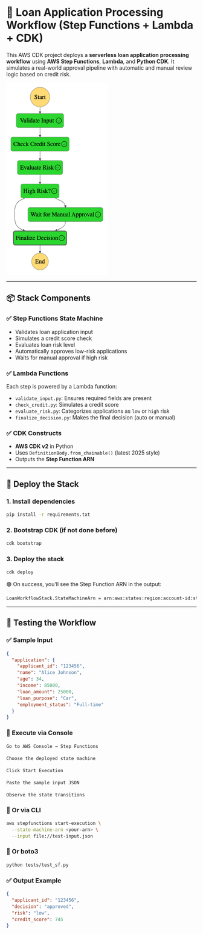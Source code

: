 # 🏦 Loan Application Processing Workflow (Step Functions + Lambda + CDK)

This AWS CDK project deploys a **serverless loan application processing workflow** using **AWS Step Functions**, **Lambda**, and **Python CDK**. It simulates a real-world approval pipeline with automatic and manual review logic based on credit risk.

![loan-application-workflow](./step_function_workflow.png)

---

## 📦 Stack Components

### ✅ Step Functions State Machine
- Validates loan application input
- Simulates a credit score check
- Evaluates loan risk level
- Automatically approves low-risk applications
- Waits for manual approval if high risk

### ✅ Lambda Functions
Each step is powered by a Lambda function:
- `validate_input.py`: Ensures required fields are present
- `check_credit.py`: Simulates a credit score
- `evaluate_risk.py`: Categorizes applications as `low` or `high` risk
- `finalize_decision.py`: Makes the final decision (auto or manual)

### ✅ CDK Constructs
- **AWS CDK v2** in Python
- Uses `DefinitionBody.from_chainable()` (latest 2025 style)
- Outputs the **Step Function ARN**

---

## 🚀 Deploy the Stack

### 1. Install dependencies

```bash
pip install -r requirements.txt
```

### 2. Bootstrap CDK (if not done before)

```bash
cdk bootstrap
```

### 3. Deploy the stack

```bash
cdk deploy
```

🟢 On success, you’ll see the Step Function ARN in the output:

```bash
LoanWorkflowStack.StateMachineArn = arn:aws:states:region:account-id:stateMachine:LoanApplicationStateMachinexxxxxxx
```

---

## 🧪 Testing the Workflow

### ✅ Sample Input

```json
{
  "application": {
    "applicant_id": "123456",
    "name": "Alice Johnson",
    "age": 34,
    "income": 85000,
    "loan_amount": 25000,
    "loan_purpose": "Car",
    "employment_status": "Full-time"
  }
}
```

### 🚀 Execute via Console
    Go to AWS Console → Step Functions

    Choose the deployed state machine

    Click Start Execution

    Paste the sample input JSON

    Observe the state transitions

### 🧪 Or via CLI

```bash
aws stepfunctions start-execution \
  --state-machine-arn <your-arn> \
  --input file://test-input.json
```


### 🧪 Or boto3

```bash
python tests/test_sf.py
```

### ✅ Output Example


```json
{
  "applicant_id": "123456",
  "decision": "approved",
  "risk": "low",
  "credit_score": 745
}
```
